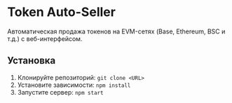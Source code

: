 # Token Auto-Seller
Автоматическая продажа токенов на EVM-сетях (Base, Ethereum, BSC и т.д.) с веб-интерфейсом.

## Установка
1. Клонируйте репозиторий: `git clone <URL>`
2. Установите зависимости: `npm install`
3. Запустите сервер: `npm start`
